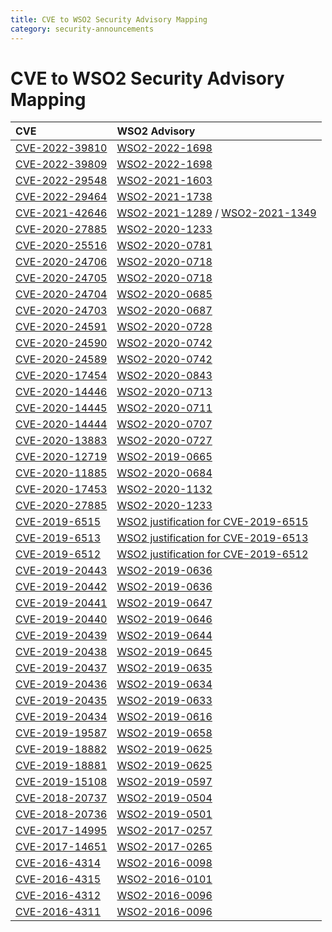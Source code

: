 ```yaml
---
title: CVE to WSO2 Security Advisory Mapping
category: security-announcements
---
```


# CVE to WSO2 Security Advisory Mapping

| CVE   | WSO2 Advisory |
| :---- | :------------ |
| [CVE-2022-39810](https://nvd.nist.gov/vuln/detail/CVE-2022-39810)  |	[WSO2-2022-1698](security-advisories/2022/WSO2-2022-1698.md) |
| [CVE-2022-39809](https://nvd.nist.gov/vuln/detail/CVE-2022-39809)  |	[WSO2-2022-1698](security-advisories/2022/WSO2-2022-1698.md) |
| [CVE-2022-29548](https://www.cvedetails.com/cve/CVE-2022-29548/)  |	[WSO2-2021-1603](security-advisories/2022/WSO2-2021-1603.md) |
| [CVE-2022-29464](https://www.cvedetails.com/cve/CVE-2022-29464/)  |	[WSO2-2021-1738](security-advisories/2022/WSO2-2021-1738.md) |
| [CVE-2021-42646](https://www.cvedetails.com/cve/CVE-2021-42646/)  |	[WSO2-2021-1289](security-advisories/2021/WSO2-2021-1289.md) / [WSO2-2021-1349](security-advisories/2021/WSO2-2021-1289.md) |
| [CVE-2020-27885](https://www.cvedetails.com/cve/CVE-2020-27885/)  |	[WSO2-2020-1233](security-advisories/2021/WSO2-2020-1233.md) |
| [CVE-2020-25516](https://www.cvedetails.com/cve/CVE-2020-25516/)  |	[WSO2-2020-0781](security-advisories/2020/WSO2-2020-0781.md) |
| [CVE-2020-24706](https://www.cvedetails.com/cve/CVE-2020-24706/)  |	[WSO2-2020-0718](security-advisories/2020/WSO2-2020-0718.md) |
| [CVE-2020-24705](https://www.cvedetails.com/cve/CVE-2020-24705/)  |	[WSO2-2020-0718](security-advisories/2020/WSO2-2020-0718.md) |
| [CVE-2020-24704](https://www.cvedetails.com/cve/CVE-2020-24704/)  |	[WSO2-2020-0685](security-advisories/2020/WSO2-2020-0685.md) |
| [CVE-2020-24703](https://www.cvedetails.com/cve/CVE-2020-24703/)  |	[WSO2-2020-0687](security-advisories/2020/WSO2-2020-0687.md) |
| [CVE-2020-24591](https://www.cvedetails.com/cve/CVE-2020-24591/)  |	[WSO2-2020-0728](security-advisories/2020/WSO2-2020-0728.md) |
| [CVE-2020-24590](https://www.cvedetails.com/cve/CVE-2020-24590/)  |	[WSO2-2020-0742](security-advisories/2020/WSO2-2020-0742.md) |
| [CVE-2020-24589](https://www.cvedetails.com/cve/CVE-2020-24589/)  |	[WSO2-2020-0742](security-advisories/2020/WSO2-2020-0742.md) |
| [CVE-2020-17454](https://www.cvedetails.com/cve/CVE-2020-17454/)  |	[WSO2-2020-0843](security-advisories/2020/WSO2-2020-0843.md) |
| [CVE-2020-14446](https://www.cvedetails.com/cve/CVE-2020-14446/)  |	[WSO2-2020-0713](security-advisories/2020/WSO2-2020-0713.md) |
| [CVE-2020-14445](https://www.cvedetails.com/cve/CVE-2020-14445/)  |	[WSO2-2020-0711](security-advisories/2020/WSO2-2020-0711.md) |
| [CVE-2020-14444](https://www.cvedetails.com/cve/CVE-2020-14444/)  |	[WSO2-2020-0707](security-advisories/2020/WSO2-2020-0707.md) |
| [CVE-2020-13883](https://www.cvedetails.com/cve/CVE-2020-13883/)  |	[WSO2-2020-0727](security-advisories/2020/WSO2-2020-0727.md) |
| [CVE-2020-12719](https://www.cvedetails.com/cve/CVE-2020-12719/)  |	[WSO2-2019-0665](security-advisories/2020/WSO2-2019-0665.md) |
| [CVE-2020-11885](https://www.cvedetails.com/cve/CVE-2020-11885/)  |	[WSO2-2020-0684](security-advisories/2020/WSO2-2020-0684.md) |
| [CVE-2020-17453](https://www.cvedetails.com/cve/CVE-2020-17453/)  |	[WSO2-2020-1132](security-advisories/2021/WSO2-2020-1132.md) |
| [CVE-2020-27885](https://www.cvedetails.com/cve/CVE-2020-27885/)  |	[WSO2-2020-1233](security-advisories/2021/WSO2-2020-1233.md) |
| [CVE-2019-6515](https://www.cvedetails.com/cve/CVE-2019-6515/)    |	[WSO2 justification for CVE-2019-6515](cve-justifications/2019/CVE-2019-6515.md) |
| [CVE-2019-6513](https://www.cvedetails.com/cve/CVE-2019-6513/)    |	[WSO2 justification for CVE-2019-6513](cve-justifications/2020/CVE-2019-6513.md) |
| [CVE-2019-6512](https://www.cvedetails.com/cve/CVE-2019-6512/)    |	[WSO2 justification for CVE-2019-6512](cve-justifications/2019/CVE-2019-6512.md) |
| [CVE-2019-20443](https://www.cvedetails.com/cve/CVE-2019-20443/)  |	[WSO2-2019-0636](security-advisories/2019/WSO2-2019-0636.md) |
| [CVE-2019-20442](https://www.cvedetails.com/cve/CVE-2019-20442/)  |	[WSO2-2019-0636](security-advisories/2019/WSO2-2019-0636.md) |
| [CVE-2019-20441](https://www.cvedetails.com/cve/CVE-2019-20441/)  |	[WSO2-2019-0647](security-advisories/2019/WSO2-2019-0647.md) |
| [CVE-2019-20440](https://www.cvedetails.com/cve/CVE-2019-20440/)  |	[WSO2-2019-0646](security-advisories/2019/WSO2-2019-0646.md) |
| [CVE-2019-20439](https://www.cvedetails.com/cve/CVE-2019-20439/)  |	[WSO2-2019-0644](security-advisories/2019/WSO2-2019-0644.md) |
| [CVE-2019-20438](https://www.cvedetails.com/cve/CVE-2019-20438/)  |	[WSO2-2019-0645](security-advisories/2019/WSO2-2019-0645.md) |
| [CVE-2019-20437](https://www.cvedetails.com/cve/CVE-2019-20437/)  |	[WSO2-2019-0635](security-advisories/2019/WSO2-2019-0635.md) |
| [CVE-2019-20436](https://www.cvedetails.com/cve/CVE-2019-20436/)  |	[WSO2-2019-0634](security-advisories/2019/WSO2-2019-0634.md) |
| [CVE-2019-20435](https://www.cvedetails.com/cve/CVE-2019-20435/)  |	[WSO2-2019-0633](security-advisories/2019/WSO2-2019-0633.md) |
| [CVE-2019-20434](https://www.cvedetails.com/cve/CVE-2019-20434/)  |	[WSO2-2019-0616](security-advisories/2019/WSO2-2019-0616.md) |
| [CVE-2019-19587](https://www.cvedetails.com/cve/CVE-2019-19587/)  |	[WSO2-2019-0658](security-advisories/2019/WSO2-2019-0658.md) |
| [CVE-2019-18882](https://www.cvedetails.com/cve/CVE-2019-18882/)  |	[WSO2-2019-0625](security-advisories/2019/WSO2-2019-0625.md) |
| [CVE-2019-18881](https://www.cvedetails.com/cve/CVE-2019-18881/)  |	[WSO2-2019-0625](security-advisories/2019/WSO2-2019-0625.md) |
| [CVE-2019-15108](https://www.cvedetails.com/cve/CVE-2019-15108/)  |	[WSO2-2019-0597](security-advisories/2019/WSO2-2019-0597.md) |
| [CVE-2018-20737](https://www.cvedetails.com/cve/CVE-2018-20737/)  |	[WSO2-2019-0504](security-advisories/2019/WSO2-2019-0504.md) |
| [CVE-2018-20736](https://www.cvedetails.com/cve/CVE-2018-20736/)  |	[WSO2-2019-0501](security-advisories/2019/WSO2-2019-0501.md) |
| [CVE-2017-14995](https://www.cvedetails.com/cve/CVE-2017-14995/)  |	[WSO2-2017-0257](security-advisories/2017/WSO2-2017-0257.md) |
| [CVE-2017-14651](https://www.cvedetails.com/cve/CVE-2017-14651/)  |	[WSO2-2017-0265](security-advisories/2017/WSO2-2017-0265.md) |
| [CVE-2016-4314](https://www.cvedetails.com/cve/CVE-2016-4314/)    |	[WSO2-2016-0098](security-advisories/2016/WSO2-2016-0098.md) |
| [CVE-2016-4315](https://www.cvedetails.com/cve/CVE-2016-4315/)    |	[WSO2-2016-0101](security-advisories/2016/WSO2-2016-0101.md) |
| [CVE-2016-4312](https://www.cvedetails.com/cve/CVE-2016-4312/)    |	[WSO2-2016-0096](security-advisories/2016/WSO2-2016-0096.md) |
| [CVE-2016-4311](https://www.cvedetails.com/cve/CVE-2016-4311/)    |	[WSO2-2016-0096](security-advisories/2016/WSO2-2016-0096.md) |
